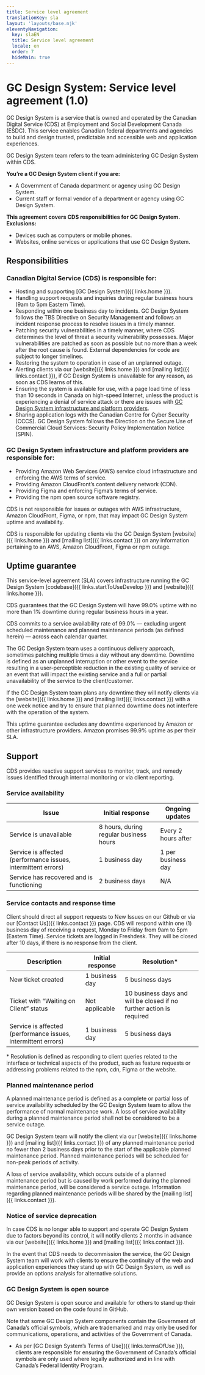 ```yaml
---
title: Service level agreement
translationKey: sla
layout: 'layouts/base.njk'
eleventyNavigation:
  key: slaEN
  title: Service level agreement
  locale: en
  order: 7
  hideMain: true
---
```


# GC Design System: Service level agreement (1.0)

GC Design System is a service that is owned and operated by the Canadian Digital Service (CDS) at <gcds-link href="https://www.canada.ca/en/employment-social-development.html" external>Employment and Social Development Canada (ESDC)</gcds-link>. This service enables Canadian federal departments and agencies to build and design trusted, predictable and accessible web and application experiences.

GC Design System team refers to the team administering GC Design System within CDS.

**You’re a GC Design System client if you are:**

- A Government of Canada department or agency using GC Design System.
- Current staff or formal vendor of a department or agency using GC Design System.

**This agreement covers CDS responsibilities for GC Design System. Exclusions:**

- Devices such as computers or mobile phones.
- Websites, online services or applications that use GC Design System.

## Responsibilities

### Canadian Digital Service (CDS) is responsible for:

- Hosting and supporting [GC Design System]({{ links.home }}).
- Handling support requests and inquiries during regular business hours (9am to 5pm Eastern Time).
- Responding within one business day to incidents. GC Design System follows the <gcds-link href="https://www.tbs-sct.canada.ca/pol/doc-eng.aspx?id=32611" external>TBS Directive on Security Management</gcds-link> and follows an incident response process to resolve issues in a timely manner.
- Patching security vulnerabilities in a timely manner, where CDS determines the level of threat a security vulnerability possesses. Major vulnerabilities are patched as soon as possible but no more than a week after the root cause is found. External dependencies for code are subject to longer timelines.
- Restoring the system to operation in case of an unplanned outage.
- Alerting clients via our [website]({{ links.home }}) and [mailing list]({{ links.contact }}), if GC Design System is unavailable for any reason, as soon as CDS learns of this.
- Ensuring the system is available for use, with a page load time of less than 10 seconds in Canada on high-speed Internet, unless the product is experiencing a denial of service attack or there are issues with [GC Design System infrastructure and platform providers](#gc-design-system-infrastructure-and-platform-providers-are-responsible-for).
- Sharing application logs with the Canadian Centre for Cyber Security (CCCS). GC Design System follows the <gcds-link href="https://www.canada.ca/en/government/system/digital-government/digital-government-innovations/cloud-services/direction-secure-use-commercial-cloud-services-spin.html" external>Direction on the Secure Use of Commercial Cloud Services: Security Policy Implementation Notice (SPIN).</gcds-link>

### GC Design System infrastructure and platform providers are responsible for:

- Providing Amazon Web Services (AWS) service cloud infrastructure and enforcing the <gcds-link href="https://aws.amazon.com/service-terms/" external>AWS terms of service</gcds-link>.
- Providing <gcds-link href="https://aws.amazon.com/cloudfront/sla/" external>Amazon CloudFront</gcds-link>’s content delivery network (CDN).
- Providing Figma and enforcing <gcds-link href="https://www.figma.com/legal/tos/" external>Figma’s terms of service</gcds-link>.
- Providing the <gcds-link href="https://www.npmjs.com/" external>npm</gcds-link> open source software registry.

CDS is not responsible for issues or outages with AWS infrastructure, Amazon CloudFront, Figma, or npm, that may impact GC Design System uptime and availability.

CDS is responsible for updating clients via the GC Design System [website]({{ links.home }}) and [mailing list]({{ links.contact }}) on any information pertaining to an AWS, Amazon CloudFront, Figma or npm outage.

## Uptime guarantee

This service-level agreement (SLA) covers infrastructure running the GC Design System [codebase]({{ links.startToUseDevelop }}) and [website]({{ links.home }}).

CDS guarantees that the GC Design System will have 99.0% uptime with no more than 1% downtime during regular business hours in a year.

CDS commits to a service availability rate of 99.0% — excluding urgent scheduled maintenance and planned maintenance periods (as defined herein) — across each calendar quarter.

The GC Design System team uses a continuous delivery approach, sometimes patching multiple times a day without any downtime. Downtime is defined as an unplanned interruption or other event to the service resulting in a user-perceptible reduction in the existing quality of service or an event that will impact the existing service and a full or partial unavailability of the service to the client/customer.

If the GC Design System team plans any downtime they will notify clients via the [website]({{ links.home }}) and [mailing list]({{ links.contact }}) with a one week notice and try to ensure that planned downtime does not interfere with the operation of the system.

This uptime guarantee excludes any downtime experienced by Amazon or other infrastructure providers. Amazon promises 99.9% uptime as per <gcds-link href="https://aws.amazon.com/messaging/sla/" external>their SLA</gcds-link>.

## Support

CDS provides reactive support services to monitor, track, and remedy issues identified through internal monitoring or via client reporting.

### Service availability

| Issue                                                         | Initial response                       | Ongoing updates     |
| ------------------------------------------------------------- | -------------------------------------- | ------------------- |
| Service is unavailable                                        | 8 hours, during regular business hours | Every 2 hours after |
| Service is affected (performance issues, intermittent errors) | 1 business day                         | 1 per business day  |
| Service has recovered and is functioning                      | 2 business days                        | N/A                 |

### Service contacts and response time

Client should direct all support requests to <gcds-link href="https://github.com/cds-snc/gcds-components/issues/new/choose" external>New Issues</gcds-link> on our Github or via our [Contact Us]({{ links.contact }}) page. CDS will respond within one (1) business day of receiving a request, Monday to Friday from 9am to 5pm (Eastern Time). Service tickets are logged in Freshdesk. They will be closed after 10 days, if there is no response from the client.

| Description                                                   | Initial response | Resolution\*                                                         |
| ------------------------------------------------------------- | ---------------- | -------------------------------------------------------------------- |
| New ticket created                                            | 1 business day   | 5 business days                                                      |
| Ticket with “Waiting on Client” status                        | Not applicable   | 10 business days and will be closed if no further action is required |
| Service is affected (performance issues, intermittent errors) | 1 business day   | 5 business days                                                      |

\* Resolution is defined as responding to client queries related to the interface or technical aspects of the product, such as feature requests or addressing problems related to the npm, cdn, Figma or the website.

### Planned maintenance period

A planned maintenance period is defined as a complete or partial loss of service availability scheduled by the GC Design System team to allow the performance of normal maintenance work. A loss of service availability during a planned maintenance period shall not be considered to be a service outage.

GC Design System team will notify the client via our [website]({{ links.home }}) and [mailing list]({{ links.contact }}) of any planned maintenance period no fewer than 2 business days prior to the start of the applicable planned maintenance period. Planned maintenance periods will be scheduled for non-peak periods of activity.

A loss of service availability, which occurs outside of a planned maintenance period but is caused by work performed during the planned maintenance period, will be considered a service outage. Information regarding planned maintenance periods will be shared by the [mailing list]({{ links.contact }}).

### Notice of service deprecation

In case CDS is no longer able to support and operate GC Design System due to factors beyond its control, it will notify clients 2 months in advance via our [website]({{ links.home }}) and [mailing list]({{ links.contact }}).

In the event that CDS needs to decommission the service, the GC Design System team will work with clients to ensure the continuity of the web and application experiences they stand up with GC Design System, as well as provide an options analysis for alternative solutions.

### GC Design System is open source

GC Design System is open source and available for others to stand up their own version based on the code found in <gcds-link href="https://github.com/cds-snc/gcds-components" external>GitHub</gcds-link>.

Note that some GC Design System components contain the <gcds-link href="https://www.canada.ca/en/government/system/government-communications/federal-identity-requirements/legal-protection-official-symbols-government-canada.html" external>Government of Canada’s official symbols</gcds-link>, which are trademarked and may only be used for communications, operations, and activities of the Government of Canada.

- As per [GC Design System’s Terms of Use]({{ links.termsOfUse }}), clients are responsible for ensuring the <gcds-link href="https://www.canada.ca/en/government/system/government-communications/federal-identity-requirements/legal-protection-official-symbols-government-canada.html" external>Government of Canada’s official symbols</gcds-link> are only used where legally authorized and in line with <gcds-link href="https://www.canada.ca/en/treasury-board-secretariat/services/government-communications/design-standard.html" external>Canada’s Federal Identity Program</gcds-link>.
